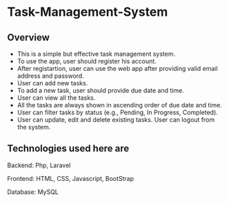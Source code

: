 # Task-Management-System

Overview
-----

- This is a simple but effective task management system. 
- To use the app, user should register his account. 
- After registartion, user can use the web app after providing valid email address and password. 
- User can add new tasks. 
- To add a new task, user should provide due date and time.
- User can view all the tasks.
- All the tasks are always shown in  ascending order of due date and time.
- User can filter tasks by status (e.g., Pending, In Progress, Completed). 
- User can update, edit and delete existing tasks. User can logout from the system.

Technologies used here are
---------------------------

Backend: Php, Laravel

Frontend: HTML, CSS, Javascript, BootStrap

Database: MySQL


